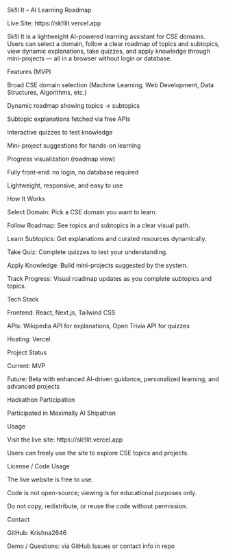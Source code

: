 Sk!ll It – AI Learning Roadmap

Live Site: https://sk!llit.vercel.app

Sk!ll It is a lightweight AI-powered learning assistant for CSE domains. Users can select a domain, follow a clear roadmap of topics and subtopics, view dynamic explanations, take quizzes, and apply knowledge through mini-projects — all in a browser without login or database.

Features (MVP)

Broad CSE domain selection (Machine Learning, Web Development, Data Structures, Algorithms, etc.)

Dynamic roadmap showing topics → subtopics

Subtopic explanations fetched via free APIs

Interactive quizzes to test knowledge

Mini-project suggestions for hands-on learning

Progress visualization (roadmap view)

Fully front-end: no login, no database required

Lightweight, responsive, and easy to use

How It Works

Select Domain: Pick a CSE domain you want to learn.

Follow Roadmap: See topics and subtopics in a clear visual path.

Learn Subtopics: Get explanations and curated resources dynamically.

Take Quiz: Complete quizzes to test your understanding.

Apply Knowledge: Build mini-projects suggested by the system.

Track Progress: Visual roadmap updates as you complete subtopics and topics.

Tech Stack

Frontend: React, Next.js, Tailwind CSS

APIs: Wikipedia API for explanations, Open Trivia API for quizzes

Hosting: Vercel

Project Status

Current: MVP

Future: Beta with enhanced AI-driven guidance, personalized learning, and advanced projects

Hackathon Participation

Participated in Maximally AI Shipathon

Usage

Visit the live site: https://sk!llit.vercel.app

Users can freely use the site to explore CSE topics and projects.

License / Code Usage

The live website is free to use.

Code is not open-source; viewing is for educational purposes only.

Do not copy, redistribute, or reuse the code without permission.

Contact

GitHub: Krishna2646

Demo / Questions: via GitHub Issues or contact info in repo
